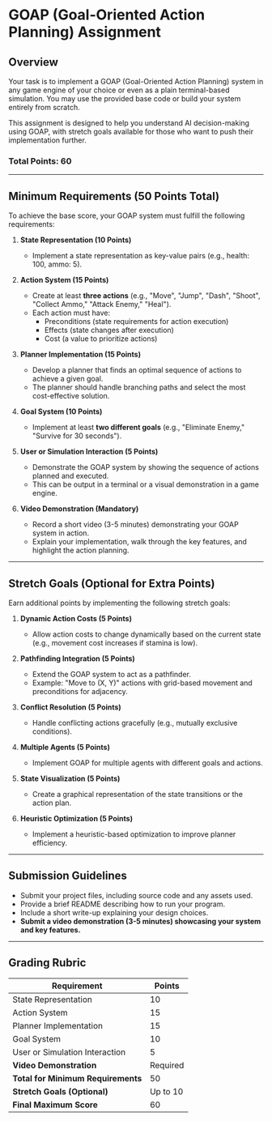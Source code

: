 # GOAP (Goal-Oriented Action Planning) Assignment

## Overview

Your task is to implement a GOAP (Goal-Oriented Action Planning) system in any game engine of your choice or even as a plain terminal-based simulation. You may use the provided base code or build your system entirely from scratch.

This assignment is designed to help you understand AI decision-making using GOAP, with stretch goals available for those who want to push their implementation further.

### Total Points: 60

---

## Minimum Requirements (50 Points Total)
To achieve the base score, your GOAP system must fulfill the following requirements:

1. **State Representation (10 Points)**
    - Implement a state representation as key-value pairs (e.g., health: 100, ammo: 5).

2. **Action System (15 Points)**
    - Create at least **three actions** (e.g., "Move", "Jump", "Dash", "Shoot", "Collect Ammo," "Attack Enemy," "Heal").
    - Each action must have:
        - Preconditions (state requirements for action execution)
        - Effects (state changes after execution)
        - Cost (a value to prioritize actions)

3. **Planner Implementation (15 Points)**
    - Develop a planner that finds an optimal sequence of actions to achieve a given goal.
    - The planner should handle branching paths and select the most cost-effective solution.

4. **Goal System (10 Points)**
    - Implement at least **two different goals** (e.g., "Eliminate Enemy," "Survive for 30 seconds").

5. **User or Simulation Interaction (5 Points)**
    - Demonstrate the GOAP system by showing the sequence of actions planned and executed.
    - This can be output in a terminal or a visual demonstration in a game engine.

6. **Video Demonstration (Mandatory)**
    - Record a short video (3-5 minutes) demonstrating your GOAP system in action.
    - Explain your implementation, walk through the key features, and highlight the action planning.

---

## Stretch Goals (Optional for Extra Points)
Earn additional points by implementing the following stretch goals:

1. **Dynamic Action Costs (5 Points)**
    - Allow action costs to change dynamically based on the current state (e.g., movement cost increases if stamina is low).

2. **Pathfinding Integration (5 Points)**
    - Extend the GOAP system to act as a pathfinder.
    - Example: "Move to (X, Y)" actions with grid-based movement and preconditions for adjacency.

3. **Conflict Resolution (5 Points)**
    - Handle conflicting actions gracefully (e.g., mutually exclusive conditions).

4. **Multiple Agents (5 Points)**
    - Implement GOAP for multiple agents with different goals and actions.

5. **State Visualization (5 Points)**
    - Create a graphical representation of the state transitions or the action plan.

6. **Heuristic Optimization (5 Points)**
    - Implement a heuristic-based optimization to improve planner efficiency.

---

## Submission Guidelines
- Submit your project files, including source code and any assets used.
- Provide a brief README describing how to run your program.
- Include a short write-up explaining your design choices.
- **Submit a video demonstration (3-5 minutes) showcasing your system and key features.**

---

## Grading Rubric
| Requirement                        | Points   |
|------------------------------------|----------|
| State Representation               | 10       |
| Action System                      | 15       |
| Planner Implementation             | 15       |
| Goal System                        | 10       |
| User or Simulation Interaction     | 5        |
| **Video Demonstration**            | Required |
| **Total for Minimum Requirements** | 50       |
| **Stretch Goals (Optional)**       | Up to 10 |
| **Final Maximum Score**            | 60       |

